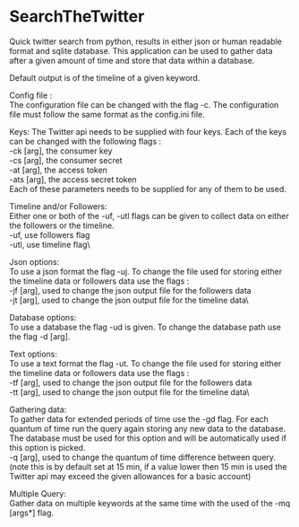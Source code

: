 # SearchTheTwitter
Quick twitter search from python, results in either json or human readable format and sqlite database.  This application
can be used to gather data after a given amount of time and store that data within a database.

Default output is of the timeline of a given keyword.

Config file :\
    The configuration file can be changed with the flag -c.  The configuration file must follow the same format as the
    config.ini file.

Keys:
    The Twitter api needs to be supplied with four keys.  Each of the keys can be changed with the following flags :\
        -ck [arg], the consumer key \
        -cs [arg], the consumer secret\
        -at [arg], the access token\
        -ats [arg], the access secret token\
        Each of these parameters needs to be supplied for any of them to be used.

Timeline and/or Followers:\
    Either one or both of the -uf, -utl flags can be given to collect data on either the followers or the timeline.\
        -uf, use followers flag\
        -utl, use timeline flag\

Json options:\
    To use a json format the flag -uj.  To change the file used for storing either the timeline data or followers data
    use the flags :\
        -jf [arg], used to change the json output file for the followers data\
        -jt [arg], used to change the json output file for the timeline data\

Database options:\
    To use a database the flag -ud is given.  To change the database path use the flag -d [arg].

Text options:\
    To use a text format the flag -ut.  To change the file used for storing either the timeline data or followers data
    use the flags :\
        -tf [arg], used to change the json output file for the followers data\
        -tt [arg], used to change the json output file for the timeline data\

Gathering data:\
    To gather data for extended periods of time use the -gd flag.  For each quantum of time run the query again storing
    any new data to the database.  The database must be used for this option and will be automatically used if this
    option is picked.\
        -q [arg], used to change the quantum of time difference between query. (note this is by default set at 15 min,
         if a value lower then 15 min is used the Twitter api may exceed the given allowances for a basic account)

Multiple Query:\
    Gather data on multiple keywords at the same time with the used of the -mq [args*] flag.